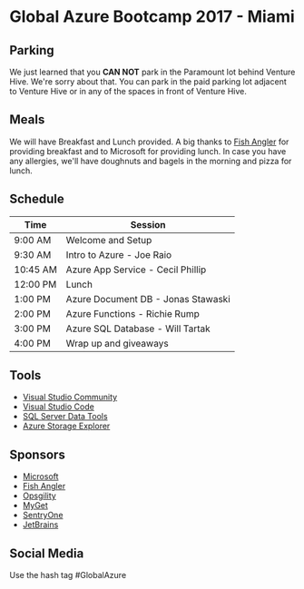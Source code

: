 # Global Azure Bootcamp 2017 - Miami

## Parking

We just learned that you **CAN NOT** park in the Paramount lot behind Venture Hive. We're sorry about that. You can park in the paid parking lot adjacent to Venture Hive or in any of the spaces in front of Venture Hive.

## Meals

We will have Breakfast and Lunch provided. A big thanks to [Fish Angler](http://www.fishangler.com/) for providing breakfast and to Microsoft for providing lunch. In case you have any allergies, we'll have doughnuts and bagels in the morning and pizza for lunch.

## Schedule
Time      | Session
----------|----------
9:00 AM | Welcome and Setup 
9:30 AM | Intro to Azure - Joe Raio 
10:45 AM | Azure App Service - Cecil Phillip 
12:00 PM | Lunch 
1:00 PM | Azure Document DB - Jonas Stawaski 
2:00 PM | Azure Functions - Richie Rump 
3:00 PM | Azure SQL Database - Will Tartak 
4:00 PM | Wrap up and giveaways

## Tools
* [Visual Studio Community](https://www.visualstudio.com/vs/community/)
* [Visual Studio Code](https://code.visualstudio.com/)
* [SQL Server Data Tools](https://docs.microsoft.com/en-us/sql/ssdt/download-sql-server-data-tools-ssdt)
* [Azure Storage Explorer](http://storageexplorer.com/)

## Sponsors
* [Microsoft](http://microsoft.com)
* [Fish Angler](http://fishangler.net)
* [Opsgility](https://www.opsgility.com/)
* [MyGet](http:/myget.org)
* [SentryOne](https://www.sentryone.com/)
* [JetBrains](https://www.jetbrains.com/)

## Social Media
Use the hash tag #GlobalAzure
